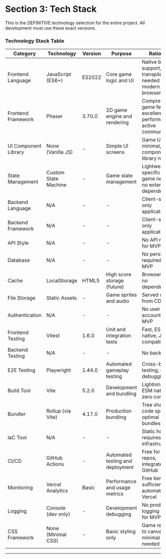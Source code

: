 # Section 3: Tech Stack

This is the DEFINITIVE technology selection for the entire project. All development must use these exact versions.

### Technology Stack Table

| Category | Technology | Version | Purpose | Rationale |
|----------|------------|---------|---------|-----------|
| Frontend Language | JavaScript (ES6+) | ES2022 | Core game logic and UI | Native browser support, no transpilation needed for modern browsers |
| Frontend Framework | Phaser | 3.70.0 | 2D game engine and rendering | Comprehensive game features, excellent performance, active community |
| UI Component Library | None (Vanilla JS) | - | Simple UI screens | Game UI is minimal, no component library needed |
| State Management | Custom State Machine | - | Game state management | Lightweight, specific to game needs, no external dependencies |
| Backend Language | N/A | - | - | Client-side only application |
| Backend Framework | N/A | - | - | Client-side only application |
| API Style | N/A | - | - | No API needed for MVP |
| Database | N/A | - | - | No persistence required for MVP |
| Cache | LocalStorage | HTML5 | High score storage (future) | Browser native, no dependencies |
| File Storage | Static Assets | - | Game sprites and audio | Served directly from CDN |
| Authentication | N/A | - | - | No user accounts in MVP |
| Frontend Testing | Vitest | 1.6.0 | Unit and integration tests | Fast, ESM native, Jest compatible |
| Backend Testing | N/A | - | - | No backend |
| E2E Testing | Playwright | 1.44.0 | Automated gameplay testing | Cross-browser testing, great debugging |
| Build Tool | Vite | 5.2.0 | Development and bundling | Lightning fast, ESM native, zero config |
| Bundler | Rollup (via Vite) | 4.17.0 | Production bundling | Tree shaking, code splitting, optimal bundles |
| IaC Tool | N/A | - | - | Static hosting requires no infrastructure |
| CI/CD | GitHub Actions | - | Automated testing and deployment | Free for public repos, integrated with GitHub |
| Monitoring | Vercel Analytics | Basic | Performance and usage metrics | Free tier sufficient, automatic with Vercel |
| Logging | Console (dev only) | - | Development debugging | No production logging needed for MVP |
| CSS Framework | None (Minimal CSS) | - | Basic styling only | Game rendered to canvas, minimal CSS needed |

---
